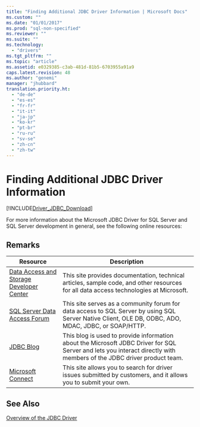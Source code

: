 ```yaml
---
title: "Finding Additional JDBC Driver Information | Microsoft Docs"
ms.custom: ""
ms.date: "01/01/2017"
ms.prod: "sql-non-specified"
ms.reviewer: ""
ms.suite: ""
ms.technology: 
  - "drivers"
ms.tgt_pltfrm: ""
ms.topic: "article"
ms.assetid: e0329385-c3ab-481d-81b5-6703955a91a9
caps.latest.revision: 48
ms.author: "genemi"
manager: "jhubbard"
translation.priority.ht: 
  - "de-de"
  - "es-es"
  - "fr-fr"
  - "it-it"
  - "ja-jp"
  - "ko-kr"
  - "pt-br"
  - "ru-ru"
  - "sv-se"
  - "zh-cn"
  - "zh-tw"
---
```

# Finding Additional JDBC Driver Information
[!INCLUDE[Driver_JDBC_Download](../../connect/jdbc/includes)]

  For more information about the Microsoft JDBC Driver for SQL Server and SQL Server development in general, see the following online resources:  
  
## Remarks  
  
|Resource|Description|  
|--------------|-----------------|  
|[Data Access and Storage Developer Center](http://go.microsoft.com/fwlink?linkid=4173)|This site provides documentation, technical articles, sample code, and other resources for all data access technologies at Microsoft.|  
|[SQL Server Data Access Forum](http://go.microsoft.com/fwlink/?LinkId=70651)|This site serves as a community forum for data access to SQL Server by using SQL Server Native Client, OLE DB, ODBC, ADO, MDAC, JDBC, or SOAP/HTTP.|  
|[JDBC Blog](http://go.microsoft.com/fwlink/?LinkId=124746)|This blog is used to provide information about the Microsoft JDBC Driver for SQL Server and lets you interact directly with members of the JDBC driver product team.|  
|[Microsoft Connect](http://go.microsoft.com/fwlink/?LinkID=116905)|This site allows you to search for driver issues submitted by customers, and it allows you to submit your own.|  
  
## See Also  
 [Overview of the JDBC Driver](../../connect/jdbc/overview-of-the-jdbc-driver.md)  
  
  